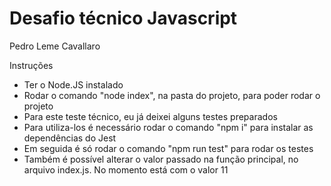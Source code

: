 <main>
    <h1>Desafio técnico Javascript</h1>
    <p>Pedro Leme Cavallaro</p>
    <p>Instruções</p>
    <ul>
        <li>Ter o Node.JS instalado</li>
        <li>Rodar o comando "node index", na pasta do projeto, para poder rodar o projeto</li>
        <li>Para este teste técnico, eu já deixei alguns testes preparados</li>
        <li>Para utiliza-los é necessário rodar o comando "npm i" para instalar as dependências do Jest</li>
        <li>Em seguida é só rodar o comando "npm run test" para rodar os testes</li>
        <li>Também é possível alterar o valor passado na função principal, no arquivo index.js. No momento está com o valor 11</li>
    </ul>
</main>

